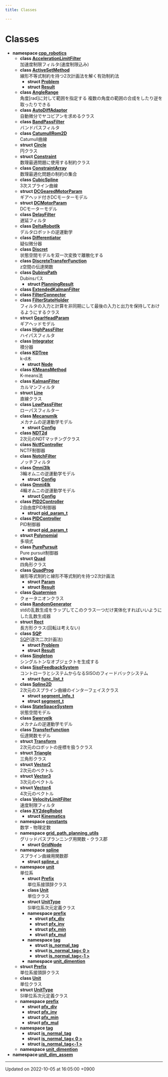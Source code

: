 ```yaml
---
title: Classes

---
```


# Classes




* **namespace [cpp_robotics](/cpp_robotics/doxybook/Namespaces/namespacecpp__robotics/)** 
    * **class [AccelerationLimitFilter](/cpp_robotics/doxybook/Classes/classcpp__robotics_1_1AccelerationLimitFilter/)** <br>加速度制限フィルタ(速度制限込み) 
    * **class [ActiveSetMethod](/cpp_robotics/doxybook/Classes/classcpp__robotics_1_1ActiveSetMethod/)** <br>線形不等式制約を持つ2次計画法を解く有効制約法 
        * **struct [Problem](/cpp_robotics/doxybook/Classes/structcpp__robotics_1_1ActiveSetMethod_1_1Problem/)** 
        * **struct [Result](/cpp_robotics/doxybook/Classes/structcpp__robotics_1_1ActiveSetMethod_1_1Result/)** 
    * **class [AngleRange](/cpp_robotics/doxybook/Classes/classcpp__robotics_1_1AngleRange/)** <br>角度[rad]に対して範囲を指定する 複数の角度の範囲の合成をしたり逆を取ったりできる 
    * **class [AutoDiffAdaptor](/cpp_robotics/doxybook/Classes/classcpp__robotics_1_1AutoDiffAdaptor/)** <br>自動微分でヤコビアンを求めるクラス 
    * **class [BandPassFilter](/cpp_robotics/doxybook/Classes/classcpp__robotics_1_1BandPassFilter/)** <br>バンドパスフィルタ 
    * **class [CatumullRom2D](/cpp_robotics/doxybook/Classes/classcpp__robotics_1_1CatumullRom2D/)** <br>Catumull曲線 
    * **struct [Circle](/cpp_robotics/doxybook/Classes/structcpp__robotics_1_1Circle/)** <br>円クラス 
    * **struct [Constraint](/cpp_robotics/doxybook/Classes/structcpp__robotics_1_1Constraint/)** <br>数理最適問題に使用する制約クラス 
    * **class [ConstraintArray](/cpp_robotics/doxybook/Classes/classcpp__robotics_1_1ConstraintArray/)** <br>数理最適化問題の制約の集合 
    * **class [CubicSpline](/cpp_robotics/doxybook/Classes/classcpp__robotics_1_1CubicSpline/)** <br>3次スプライン曲線 
    * **struct [DCGearedMotorParam](/cpp_robotics/doxybook/Classes/structcpp__robotics_1_1DCGearedMotorParam/)** <br>ギアヘッド付きDCモーターモデル 
    * **struct [DCMotorParam](/cpp_robotics/doxybook/Classes/structcpp__robotics_1_1DCMotorParam/)** <br>DCモーターモデル 
    * **class [DelayFilter](/cpp_robotics/doxybook/Classes/classcpp__robotics_1_1DelayFilter/)** <br>遅延フィルタ 
    * **class [DeltaRobotIk](/cpp_robotics/doxybook/Classes/classcpp__robotics_1_1DeltaRobotIk/)** <br>デルタロボットの逆運動学 
    * **class [Differentiator](/cpp_robotics/doxybook/Classes/classcpp__robotics_1_1Differentiator/)** <br>疑似微分器 
    * **class [Discret](/cpp_robotics/doxybook/Classes/classcpp__robotics_1_1Discret/)** <br>状態空間モデルを双一次変換で離散化する 
    * **class [DiscreteTransferFunction](/cpp_robotics/doxybook/Classes/classcpp__robotics_1_1DiscreteTransferFunction/)** <br>z空間の伝達関数 
    * **class [DubinsPath](/cpp_robotics/doxybook/Classes/classcpp__robotics_1_1DubinsPath/)** <br>Dubinsパス 
        * **struct [PlanningResult](/cpp_robotics/doxybook/Classes/structcpp__robotics_1_1DubinsPath_1_1PlanningResult/)** 
    * **class [ExtendedKalmanFilter](/cpp_robotics/doxybook/Classes/classcpp__robotics_1_1ExtendedKalmanFilter/)** 
    * **class [FilterConnector](/cpp_robotics/doxybook/Classes/classcpp__robotics_1_1FilterConnector/)** 
    * **class [FilterStateHolder](/cpp_robotics/doxybook/Classes/classcpp__robotics_1_1FilterStateHolder/)** <br>フィルタの入力と計算を非同期にして最後の入力と出力を保持しておけるようにするクラス 
    * **struct [GearHeadParam](/cpp_robotics/doxybook/Classes/structcpp__robotics_1_1GearHeadParam/)** <br>ギアヘッドモデル 
    * **class [HighPassFilter](/cpp_robotics/doxybook/Classes/classcpp__robotics_1_1HighPassFilter/)** <br>ハイパスフィルタ 
    * **class [Integrator](/cpp_robotics/doxybook/Classes/classcpp__robotics_1_1Integrator/)** <br>積分器 
    * **class [KDTree](/cpp_robotics/doxybook/Classes/classcpp__robotics_1_1KDTree/)** <br>k-d木 
        * **struct [Node](/cpp_robotics/doxybook/Classes/structcpp__robotics_1_1KDTree_1_1Node/)** 
    * **class [KMeansMethod](/cpp_robotics/doxybook/Classes/classcpp__robotics_1_1KMeansMethod/)** <br>K-means法 
    * **class [KalmanFilter](/cpp_robotics/doxybook/Classes/classcpp__robotics_1_1KalmanFilter/)** <br>カルマンフィルタ 
    * **struct [Line](/cpp_robotics/doxybook/Classes/structcpp__robotics_1_1Line/)** <br>直線クラス 
    * **class [LowPassFilter](/cpp_robotics/doxybook/Classes/classcpp__robotics_1_1LowPassFilter/)** <br>ローパスフィルター 
    * **class [MecanumIk](/cpp_robotics/doxybook/Classes/classcpp__robotics_1_1MecanumIk/)** <br>メカナムの逆運動学モデル 
        * **struct [Config](/cpp_robotics/doxybook/Classes/structcpp__robotics_1_1MecanumIk_1_1Config/)** 
    * **class [NDT2d](/cpp_robotics/doxybook/Classes/classcpp__robotics_1_1NDT2d/)** <br>2次元のNDTマッチングクラス 
    * **class [NctfController](/cpp_robotics/doxybook/Classes/classcpp__robotics_1_1NctfController/)** <br>NCTF制御器 
    * **class [NotchFilter](/cpp_robotics/doxybook/Classes/classcpp__robotics_1_1NotchFilter/)** <br>ノッチフィルタ 
    * **class [Omni3Ik](/cpp_robotics/doxybook/Classes/classcpp__robotics_1_1Omni3Ik/)** <br>3輪オムニの逆運動学モデル 
        * **struct [Config](/cpp_robotics/doxybook/Classes/structcpp__robotics_1_1Omni3Ik_1_1Config/)** 
    * **class [Omni4Ik](/cpp_robotics/doxybook/Classes/classcpp__robotics_1_1Omni4Ik/)** <br>4輪オムニの逆運動学モデル 
        * **struct [Config](/cpp_robotics/doxybook/Classes/structcpp__robotics_1_1Omni4Ik_1_1Config/)** 
    * **class [PID2Controller](/cpp_robotics/doxybook/Classes/classcpp__robotics_1_1PID2Controller/)** <br>2自由度PID制御器 
        * **struct [pid_param_t](/cpp_robotics/doxybook/Classes/structcpp__robotics_1_1PID2Controller_1_1pid__param__t/)** 
    * **class [PIDController](/cpp_robotics/doxybook/Classes/classcpp__robotics_1_1PIDController/)** <br>PID制御器 
        * **struct [pid_param_t](/cpp_robotics/doxybook/Classes/structcpp__robotics_1_1PIDController_1_1pid__param__t/)** 
    * **struct [Polynomial](/cpp_robotics/doxybook/Classes/structcpp__robotics_1_1Polynomial/)** <br>多項式 
    * **class [PurePursuit](/cpp_robotics/doxybook/Classes/classcpp__robotics_1_1PurePursuit/)** <br>Pure pursuit制御器 
    * **struct [Quad](/cpp_robotics/doxybook/Classes/structcpp__robotics_1_1Quad/)** <br>四角形クラス 
    * **class [QuadProg](/cpp_robotics/doxybook/Classes/classcpp__robotics_1_1QuadProg/)** <br>線形等式制約と線形不等式制約を持つ2次計画法 
        * **struct [Param](/cpp_robotics/doxybook/Classes/structcpp__robotics_1_1QuadProg_1_1Param/)** 
        * **struct [Result](/cpp_robotics/doxybook/Classes/structcpp__robotics_1_1QuadProg_1_1Result/)** 
    * **class [Quaternion](/cpp_robotics/doxybook/Classes/structcpp__robotics_1_1Quaternion/)** <br>クォータニオンクラス 
    * **class [RandomGenerator](/cpp_robotics/doxybook/Classes/classcpp__robotics_1_1RandomGenerator/)** <br>stdの乱数生成をラップしてこのクラス一つだけ実体化すればいいようにした乱数生成器 
    * **struct [Rect](/cpp_robotics/doxybook/Classes/structcpp__robotics_1_1Rect/)** <br>長方形クラス(回転は考えない) 
    * **class [SQP](/cpp_robotics/doxybook/Classes/classcpp__robotics_1_1SQP/)** <br>[SQP]()(逐次二次計画法) 
        * **struct [Problem](/cpp_robotics/doxybook/Classes/structcpp__robotics_1_1SQP_1_1Problem/)** 
        * **struct [Result](/cpp_robotics/doxybook/Classes/structcpp__robotics_1_1SQP_1_1Result/)** 
    * **class [Singleton](/cpp_robotics/doxybook/Classes/classcpp__robotics_1_1Singleton/)** <br>シングルトンなオブジェクトを生成する 
    * **class [SisoFeedbackSystem](/cpp_robotics/doxybook/Classes/classcpp__robotics_1_1SisoFeedbackSystem/)** <br>コントローラとシステムからなるSISOのフィードバックシステム 
        * **struct [func_list_t](/cpp_robotics/doxybook/Classes/structcpp__robotics_1_1SisoFeedbackSystem_1_1func__list__t/)** 
    * **class [Spline2D](/cpp_robotics/doxybook/Classes/classcpp__robotics_1_1Spline2D/)** <br>2次元のスプライン曲線のインターフェイスクラス 
        * **struct [segment_info_t](/cpp_robotics/doxybook/Classes/structcpp__robotics_1_1Spline2D_1_1segment__info__t/)** 
        * **struct [segment_t](/cpp_robotics/doxybook/Classes/structcpp__robotics_1_1Spline2D_1_1segment__t/)** 
    * **class [StateSpaceSystem](/cpp_robotics/doxybook/Classes/classcpp__robotics_1_1StateSpaceSystem/)** <br>状態空間モデル 
    * **class [SwerveIk](/cpp_robotics/doxybook/Classes/classcpp__robotics_1_1SwerveIk/)** <br>メカナムの逆運動学モデル 
    * **class [TransferFunction](/cpp_robotics/doxybook/Classes/classcpp__robotics_1_1TransferFunction/)** <br>伝達関数モデル 
    * **struct [Transform](/cpp_robotics/doxybook/Classes/structcpp__robotics_1_1Transform/)** <br>2次元のロボットの座標を扱うクラス 
    * **struct [Triangle](/cpp_robotics/doxybook/Classes/structcpp__robotics_1_1Triangle/)** <br>三角形クラス 
    * **struct [Vector2](/cpp_robotics/doxybook/Classes/structcpp__robotics_1_1Vector2/)** <br>2次元のベクトル 
    * **struct [Vector3](/cpp_robotics/doxybook/Classes/structcpp__robotics_1_1Vector3/)** <br>3次元のベクトル 
    * **struct [Vector4](/cpp_robotics/doxybook/Classes/structcpp__robotics_1_1Vector4/)** <br>4次元のベクトル 
    * **class [VelocityLimitFilter](/cpp_robotics/doxybook/Classes/classcpp__robotics_1_1VelocityLimitFilter/)** <br>速度制限フィルタ 
    * **class [XY2degRobot](/cpp_robotics/doxybook/Classes/classcpp__robotics_1_1XY2degRobot/)** 
        * **struct [Kinematics](/cpp_robotics/doxybook/Classes/structcpp__robotics_1_1XY2degRobot_1_1Kinematics/)** 
    * **namespace [constants](/cpp_robotics/doxybook/Namespaces/namespacecpp__robotics_1_1constants/)** <br>数学・物理定数 
    * **namespace [grid_path_planning_utils](/cpp_robotics/doxybook/Namespaces/namespacecpp__robotics_1_1grid__path__planning__utils/)** <br>グリッドパスプランニング用関数・クラス郡 
        * **struct [GridNode](/cpp_robotics/doxybook/Classes/structcpp__robotics_1_1grid__path__planning__utils_1_1GridNode/)** 
    * **namespace [spline](/cpp_robotics/doxybook/Namespaces/namespacecpp__robotics_1_1spline/)** <br>スプライン曲線用関数郡 
        * **struct [spline_c](/cpp_robotics/doxybook/Classes/structcpp__robotics_1_1spline_1_1spline__c/)** 
    * **namespace [unit](/cpp_robotics/doxybook/Namespaces/namespacecpp__robotics_1_1unit/)** <br>単位系 
        * **struct [Prefix](/cpp_robotics/doxybook/Classes/structcpp__robotics_1_1unit_1_1Prefix/)** <br>単位系接頭辞クラス 
        * **class [Unit](/cpp_robotics/doxybook/Classes/classcpp__robotics_1_1unit_1_1Unit/)** <br>単位クラス 
        * **struct [UnitType](/cpp_robotics/doxybook/Classes/structcpp__robotics_1_1unit_1_1UnitType/)** <br>SI単位系次元定義クラス 
        * **namespace [prefix](/cpp_robotics/doxybook/Namespaces/namespacecpp__robotics_1_1unit_1_1prefix/)** 
            * **struct [pfx_div](/cpp_robotics/doxybook/Classes/structcpp__robotics_1_1unit_1_1prefix_1_1pfx__div/)** 
            * **struct [pfx_inv](/cpp_robotics/doxybook/Classes/structcpp__robotics_1_1unit_1_1prefix_1_1pfx__inv/)** 
            * **struct [pfx_min](/cpp_robotics/doxybook/Classes/structcpp__robotics_1_1unit_1_1prefix_1_1pfx__min/)** 
            * **struct [pfx_mul](/cpp_robotics/doxybook/Classes/structcpp__robotics_1_1unit_1_1prefix_1_1pfx__mul/)** 
        * **namespace [tag](/cpp_robotics/doxybook/Namespaces/namespacecpp__robotics_1_1unit_1_1tag/)** 
            * **struct [is_normal_tag](/cpp_robotics/doxybook/Classes/structcpp__robotics_1_1unit_1_1tag_1_1is__normal__tag/)** 
            * **struct [is_normal_tag< 0 >](/cpp_robotics/doxybook/Classes/structcpp__robotics_1_1unit_1_1tag_1_1is__normal__tag_3_010_01_4/)** 
            * **struct [is_normal_tag<-1 >](/cpp_robotics/doxybook/Classes/structcpp__robotics_1_1unit_1_1tag_1_1is__normal__tag_3-1_01_4/)** 
        * **namespace [unit_dimention](/cpp_robotics/doxybook/Namespaces/namespacecpp__robotics_1_1unit_1_1unit__dimention/)** 
    * **struct [Prefix](/cpp_robotics/doxybook/Classes/structcpp__robotics_1_1unit_1_1Prefix/)** <br>単位系接頭辞クラス 
    * **class [Unit](/cpp_robotics/doxybook/Classes/classcpp__robotics_1_1unit_1_1Unit/)** <br>単位クラス 
    * **struct [UnitType](/cpp_robotics/doxybook/Classes/structcpp__robotics_1_1unit_1_1UnitType/)** <br>SI単位系次元定義クラス 
    * **namespace [prefix](/cpp_robotics/doxybook/Namespaces/namespacecpp__robotics_1_1unit_1_1prefix/)** 
        * **struct [pfx_div](/cpp_robotics/doxybook/Classes/structcpp__robotics_1_1unit_1_1prefix_1_1pfx__div/)** 
        * **struct [pfx_inv](/cpp_robotics/doxybook/Classes/structcpp__robotics_1_1unit_1_1prefix_1_1pfx__inv/)** 
        * **struct [pfx_min](/cpp_robotics/doxybook/Classes/structcpp__robotics_1_1unit_1_1prefix_1_1pfx__min/)** 
        * **struct [pfx_mul](/cpp_robotics/doxybook/Classes/structcpp__robotics_1_1unit_1_1prefix_1_1pfx__mul/)** 
    * **namespace [tag](/cpp_robotics/doxybook/Namespaces/namespacecpp__robotics_1_1unit_1_1tag/)** 
        * **struct [is_normal_tag](/cpp_robotics/doxybook/Classes/structcpp__robotics_1_1unit_1_1tag_1_1is__normal__tag/)** 
        * **struct [is_normal_tag< 0 >](/cpp_robotics/doxybook/Classes/structcpp__robotics_1_1unit_1_1tag_1_1is__normal__tag_3_010_01_4/)** 
        * **struct [is_normal_tag<-1 >](/cpp_robotics/doxybook/Classes/structcpp__robotics_1_1unit_1_1tag_1_1is__normal__tag_3-1_01_4/)** 
    * **namespace [unit_dimention](/cpp_robotics/doxybook/Namespaces/namespacecpp__robotics_1_1unit_1_1unit__dimention/)** 
* **namespace [unit_dim_assem](/cpp_robotics/doxybook/Namespaces/namespaceunit__dim__assem/)** 



-------------------------------

Updated on 2022-10-05 at 16:05:00 +0900
